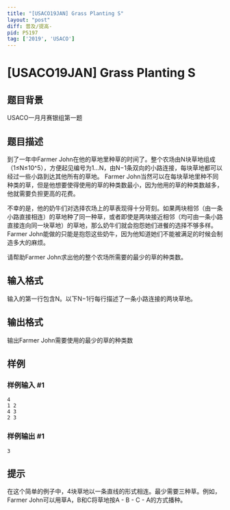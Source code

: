 ```yaml
---
title: "[USACO19JAN] Grass Planting S"
layout: "post"
diff: 普及/提高-
pid: P5197
tag: ['2019', 'USACO']
---
```

# [USACO19JAN] Grass Planting S
## 题目背景

USACO一月月赛银组第一题
## 题目描述

到了一年中Farmer John在他的草地里种草的时间了。整个农场由N块草地组成（1≤N≤10^5），方便起见编号为1…N，由N−1条双向的小路连接，每块草地都可以经过一些小路到达其他所有的草地。
Farmer John当然可以在每块草地里种不同种类的草，但是他想要使得使用的草的种类数最小，因为他用的草的种类数越多，他就需要负担更高的花费。

不幸的是，他的奶牛们对选择农场上的草表现得十分苛刻。如果两块相邻（由一条小路直接相连）的草地种了同一种草，或者即使是两块接近相邻（均可由一条小路直接连向同一块草地）的草地，那么奶牛们就会抱怨她们进餐的选择不够多样。Farmer John能做的只能是抱怨这些奶牛，因为他知道她们不能被满足的时候会制造多大的麻烦。

请帮助Farmer John求出他的整个农场所需要的最少的草的种类数。
## 输入格式

输入的第一行包含N。以下N−1行每行描述了一条小路连接的两块草地。
## 输出格式

输出Farmer John需要使用的最少的草的种类数
## 样例

### 样例输入 #1
```
4
1 2
4 3
2 3
```
### 样例输出 #1
```
3
```
## 提示

在这个简单的例子中，4块草地以一条直线的形式相连。最少需要三种草。例如，Farmer John可以用草A，B和C将草地按A - B - C - A的方式播种。

